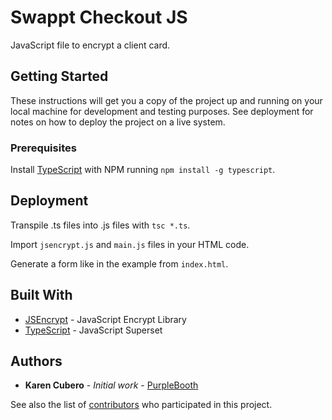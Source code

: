 # Swappt Checkout JS

JavaScript file to encrypt a client card.

## Getting Started

These instructions will get you a copy of the project up and running on your local machine for development and testing purposes. See deployment for notes on how to deploy the project on a live system.

### Prerequisites

Install [TypeScript](https://www.typescriptlang.org/) with NPM running `npm install -g typescript`.

## Deployment

Transpile .ts files into .js files with `tsc *.ts`.

Import `jsencrypt.js` and `main.js` files in your HTML code.

Generate a form like in the example from `index.html`.

## Built With

* [JSEncrypt](https://github.com/travist/jsencrypt) - JavaScript Encrypt Library
* [TypeScript](https://www.typescriptlang.org/) - JavaScript Superset

## Authors

* **Karen Cubero** - *Initial work* - [PurpleBooth](https://github.com/PurpleBooth)

See also the list of [contributors](https://github.com/your/project/contributors) who participated in this project.
